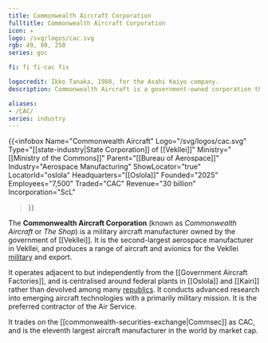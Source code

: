 ```yaml
---
title: Commonwealth Aircraft Corporation
fulltitle: Commonwealth Aircraft Corporation
icon: ✈️
logo: /svg/logos/cac.svg
rgb: 49, 80, 250
series: goc

fi: fi fi-cac fis

logocredit: Ikko Tanaka, 1988, for the Asahi Kaiyo company.
description: Commonwealth Aircraft is a government-owned corporation that manufacturers military aircraft.

aliases:
- /CAC/
series: industry
---
```

{{<infobox
	 Name="Commonwealth Aircraft"
	 Logo="/svg/logos/cac.svg"
	 Type="[[state-industry|State Corporation]] of [[Vekllei]]"
	 Ministry="[[Ministry of the Commons]]"
	 Parent="[[Bureau of Aerospace]]"
	 Industry="Aerospace Manufacturing"
	 ShowLocator="true"
	 LocatorId="oslola"
	 Headquarters="[[Oslola]]"
	 Founded="2025"
	 Employees="7,500"
	 Traded="CAC"
	 Revenue="30 billion"
	 Incorporation="ScL"
 >}}

The <span class="fi fi-cac fis"></span>  **Commonwealth Aircraft Corporation** (known as *Commonwealth Aircraft* or *The Shop*) is a military aircraft manufacturer owned by the government of [[Vekllei]]. It is the second-largest aerospace manufacturer in Vekllei, and produces a range of aircraft and avionics for the Vekllei [military](/military/) and export.

It operates adjacent to but independently from the [[Government Aircraft Factories]], and is centralised around federal plants in [[Oslola]] and [[Kairi]] rather than devolved among many [republics](/republics/). It conducts advanced research into emerging aircraft technologies with a primarily military mission. It is the preferred contractor of the Air Service.

It trades on the [[commonwealth-securities-exchange|Commsec]] as CAC, and is the eleventh largest aircraft manufacturer in the world by market cap.